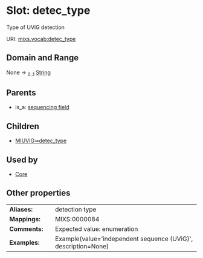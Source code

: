 
# Slot: detec_type


Type of UViG detection

URI: [mixs.vocab:detec_type](https://w3id.org/mixs/vocab/detec_type)


## Domain and Range

None &#8594;  <sub>0..1</sub> [String](types/String.md)

## Parents

 *  is_a: [sequencing field](sequencing_field.md)

## Children

 *  [MIUVIG➞detec_type](MIUVIG_detec_type.md)

## Used by

 * [Core](Core.md)

## Other properties

|  |  |  |
| --- | --- | --- |
| **Aliases:** | | detection type |
| **Mappings:** | | MIXS:0000084 |
| **Comments:** | | Expected value: enumeration |
| **Examples:** | | Example(value='independent sequence (UViG)', description=None) |

